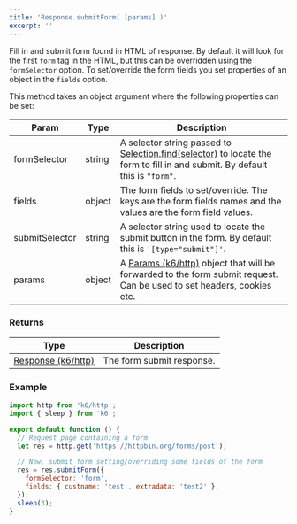 ```yaml
---
title: 'Response.submitForm( [params] )'
excerpt: ''
---
```


Fill in and submit form found in HTML of response. By default it will look for the first `form` tag in the HTML, but this can be overridden using the `formSelector` option. To set/override the form fields you set properties of an object in the `fields` option.

This method takes an object argument where the following properties can be set:

| Param          | Type   | Description                                                                                                                                                                              |
| -------------- | ------ | ---------------------------------------------------------------------------------------------------------------------------------------------------------------------------------------- |
| formSelector   | string | A selector string passed to [Selection.find(selector)](/javascript-api/k6-html/selection/selection-find-selector) to locate the form to fill in and submit. By default this is `"form"`. |
| fields         | object | The form fields to set/override. The keys are the form fields names and the values are the form field values.                                                                            |
| submitSelector | string | A selector string used to locate the submit button in the form. By default this is `'[type="submit"]'`.                                                                                  |
| params         | object | A [Params (k6/http)](/javascript-api/k6-http/params) object that will be forwarded to the form submit request. Can be used to set headers, cookies etc.                                  |

### Returns

| Type                                                   | Description               |
| ------------------------------------------------------ | ------------------------- |
| [Response (k6/http)](/javascript-api/k6-http/response) | The form submit response. |

### Example

<CodeGroup labels={[]}>

```js
import http from 'k6/http';
import { sleep } from 'k6';

export default function () {
  // Request page containing a form
  let res = http.get('https://httpbin.org/forms/post');

  // Now, submit form setting/overriding some fields of the form
  res = res.submitForm({
    formSelector: 'form',
    fields: { custname: 'test', extradata: 'test2' },
  });
  sleep(3);
}
```

</CodeGroup>
